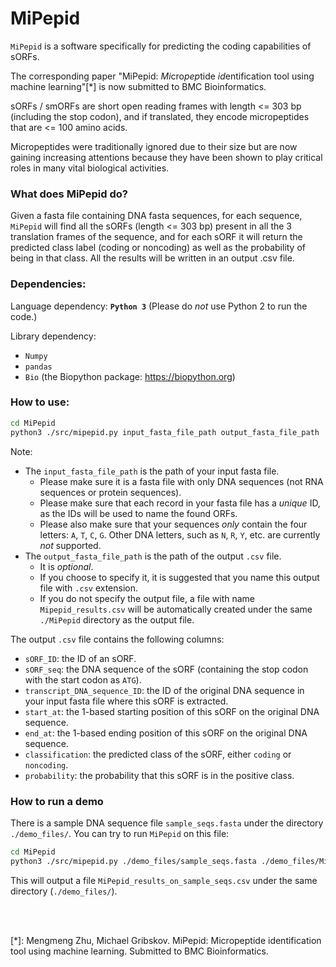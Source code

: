 # MiPepid

`MiPepid` is a software specifically for predicting the coding capabilities of sORFs.

The corresponding paper "MiPepid: *Mi*cro*pep*tide *id*entification tool using machine learning"[*] is now submitted to BMC Bioinformatics.

sORFs / smORFs are short open reading frames with length <= 303 bp (including the stop codon), and if translated, they encode micropeptides that are <= 100 amino acids. 

Micropeptides were traditionally ignored due to their size but are now gaining increasing attentions because they have been shown to play critical roles in many vital biological activities.

### What does MiPepid do?
Given a fasta file containing DNA fasta sequences, for each sequence, `MiPepid` will find all the sORFs (length <= 303 bp) present in all the 3 translation frames of the sequence, and for each sORF it will return the predicted class label (coding or noncoding) as well as the probability of being in that class. All the results will be written in an output .csv file.  


### Dependencies: 

Language dependency:
**`Python 3`** (Please do *not* use Python 2 to run the code.)

Library dependency:
* `Numpy`
* `pandas`
* `Bio` (the Biopython package: https://biopython.org)


### How to use:
```sh
cd MiPepid
python3 ./src/mipepid.py input_fasta_file_path output_fasta_file_path
```

Note:
* The `input_fasta_file_path` is the path of your input fasta file. 
  * Please make sure it is a fasta file with only DNA sequences (not RNA sequences or protein sequences). 
  * Please make sure that each record in your fasta file has a *unique* ID, as the IDs will be used to name the found ORFs. 
  * Please also make sure that your sequences *only* contain the four letters: `A`, `T`, `C`, `G`. Other DNA letters, such as `N`, `R`, `Y`, etc. are currently *not*  supported.
* The `output_fasta_file_path` is the path of the output `.csv` file. 
  * It is *optional*. 
  * If you choose to specify it, it is suggested that you name this output file with `.csv` extension. 
  * If you do not specify the output file, a file with name `Mipepid_results.csv` will be automatically created under the same `./MiPepid` directory as the output file. 

The output `.csv` file contains the following columns:
* `sORF_ID`: the ID of an sORF. 
* `sORF_seq`: the DNA sequence of the sORF (containing the stop codon with the start codon as `ATG`).
* `transcript_DNA_sequence_ID`: the ID of the original DNA sequence in your input fasta file where this sORF is extracted.
* `start_at`: the 1-based starting position of this sORF on the original DNA sequence. 
* `end_at`: the 1-based ending position of this sORF on the original DNA sequence. 
* `classification`: the predicted class of the sORF, either `coding` or `noncoding`. 
* `probability`: the probability that this sORF is in the positive class.

### How to run a demo
There is a sample DNA sequence file `sample_seqs.fasta` under the directory `./demo_files/`. You can try to run `MiPepid` on this file:

```sh
cd MiPepid
python3 ./src/mipepid.py ./demo_files/sample_seqs.fasta ./demo_files/MiPepid_results_on_sample_seqs.csv
```

This will output a file `MiPepid_results_on_sample_seqs.csv` under the same directory (`./demo_files/`).


<br>
<br>

[*]: Mengmeng Zhu, Michael Gribskov. MiPepid: Micropeptide identification tool using machine learning. Submitted to BMC Bioinformatics.